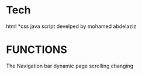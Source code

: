 
# Tech
html 
*css
java script
develped by mohamed abdelaziz

# FUNCTIONS
The Navigation bar
dynamic page
scrolling changing
